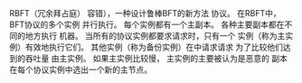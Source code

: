 RBFT（冗余拜占庭） 容错），一种设计鲁棒BFT的新方法 协议。 在RBFT中，BFT协议的多个实例 并行执行。 每个实例都有一个主副本。 各种主要副本都在不同的地方执行 机器。 当所有的协议实例都要求请求时，只有一个 实例（称为主实例）有效地执行它们。 其他实例（称为备份实例）在中请求请求 为了比较他们达到的吞吐量 由主实例。 如果主实例比较慢， 主实例的主要被认为是恶意的 副本在每个协议实例中选出一个新的主节点。
